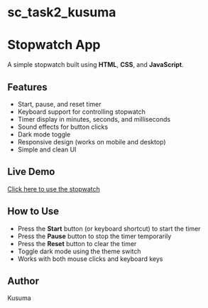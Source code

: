 # sc_task2_kusuma
# Stopwatch App

A simple stopwatch built using **HTML**, **CSS**, and **JavaScript**.

## Features
- Start, pause, and reset timer
- Keyboard support for controlling stopwatch
- Timer display in minutes, seconds, and milliseconds
- Sound effects for button clicks
- Dark mode toggle
- Responsive design (works on mobile and desktop)
- Simple and clean UI

## Live Demo
[Click here to use the stopwatch](https://kus-44.github.io/sc_task2_kusuma/)

## How to Use
- Press the **Start** button (or keyboard shortcut) to start the timer
- Press the **Pause** button to stop the timer temporarily
- Press the **Reset** button to clear the timer
- Toggle dark mode using the theme switch
- Works with both mouse clicks and keyboard keys

## Author
Kusuma
